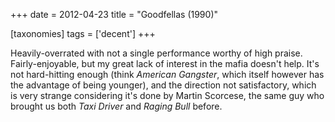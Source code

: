+++
date = 2012-04-23
title = "Goodfellas (1990)"

[taxonomies]
tags = ['decent']
+++

Heavily-overrated with not a single performance worthy of high praise.
Fairly-enjoyable, but my great lack of interest in the mafia doesn\'t
help. It\'s not hard-hitting enough (think *American Gangster*, which
itself however has the advantage of being younger), and the direction
not satisfactory, which is very strange considering it\'s done by Martin
Scorcese, the same guy who brought us both *Taxi Driver* and *Raging
Bull* before.
